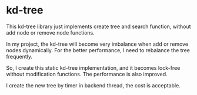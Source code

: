 kd-tree
======

This kd-tree library just implements create tree and search function,  without add node or remove node functions.

In my project, the kd-tree will become very imbalance when add or remove nodes dynamically.
For the better performance, I need to rebalance the tree frequently.

So, I create this static kd-tree implementation, and it becomes lock-free without modification functions.  The performance is also improved.

I create the new tree by timer in backend thread, the cost is acceptable.
